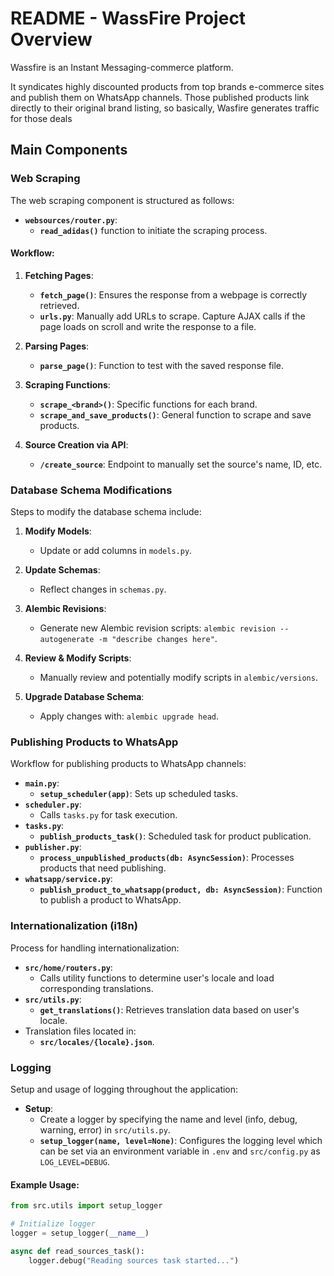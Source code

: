 # README - WassFire Project Overview
 Wassfire is an Instant Messaging-commerce platform. 
 
 It syndicates highly discounted products from top brands e-commerce sites and publish them on WhatsApp channels. Those published products link directly to their original brand listing, so basically, Wasfire generates traffic for those deals

## Main Components

### Web Scraping

The web scraping component is structured as follows:

- **`websources/router.py`**:
  - **`read_adidas()`** function to initiate the scraping process.

#### Workflow:
1. **Fetching Pages**:
   - **`fetch_page()`**: Ensures the response from a webpage is correctly retrieved.
   - **`urls.py`**: Manually add URLs to scrape. Capture AJAX calls if the page loads on scroll and write the response to a file.

2. **Parsing Pages**:
   - **`parse_page()`**: Function to test with the saved response file.

3. **Scraping Functions**:
   - **`scrape_<brand>()`**: Specific functions for each brand.
   - **`scrape_and_save_products()`**: General function to scrape and save products.

4. **Source Creation via API**:
   - **`/create_source`**: Endpoint to manually set the source's name, ID, etc.

### Database Schema Modifications

Steps to modify the database schema include:

1. **Modify Models**:
   - Update or add columns in `models.py`.

2. **Update Schemas**:
   - Reflect changes in `schemas.py`.

3. **Alembic Revisions**:
   - Generate new Alembic revision scripts: `alembic revision --autogenerate -m "describe changes here"`.

4. **Review & Modify Scripts**:
   - Manually review and potentially modify scripts in `alembic/versions`.

5. **Upgrade Database Schema**:
   - Apply changes with: `alembic upgrade head`.

### Publishing Products to WhatsApp

Workflow for publishing products to WhatsApp channels:

- **`main.py`**:
  - **`setup_scheduler(app)`**: Sets up scheduled tasks.
- **`scheduler.py`**:
  - Calls `tasks.py` for task execution.
- **`tasks.py`**:
  - **`publish_products_task()`**: Scheduled task for product publication.
- **`publisher.py`**:
  - **`process_unpublished_products(db: AsyncSession)`**: Processes products that need publishing.
- **`whatsapp/service.py`**:
  - **`publish_product_to_whatsapp(product, db: AsyncSession)`**: Function to publish a product to WhatsApp.

### Internationalization (i18n)

Process for handling internationalization:

- **`src/home/routers.py`**:
  - Calls utility functions to determine user's locale and load corresponding translations.
- **`src/utils.py`**:
  - **`get_translations()`**: Retrieves translation data based on user's locale.
- Translation files located in:
  - **`src/locales/{locale}.json`**.

### Logging

Setup and usage of logging throughout the application:

- **Setup**: 
  - Create a logger by specifying the name and level (info, debug, warning, error) in `src/utils.py`.
  - **`setup_logger(name, level=None)`**: Configures the logging level which can be set via an environment variable in `.env` and `src/config.py` as `LOG_LEVEL=DEBUG`.

#### Example Usage:
```python
from src.utils import setup_logger

# Initialize logger
logger = setup_logger(__name__)

async def read_sources_task():
    logger.debug("Reading sources task started...")
